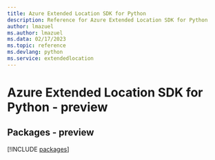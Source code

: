 ```yaml
---
title: Azure Extended Location SDK for Python
description: Reference for Azure Extended Location SDK for Python
author: lmazuel
ms.author: lmazuel
ms.data: 02/17/2023
ms.topic: reference
ms.devlang: python
ms.service: extendedlocation
---
```

# Azure Extended Location SDK for Python - preview
## Packages - preview
[!INCLUDE [packages](extended-location-index.md)]